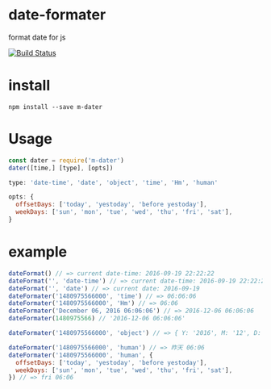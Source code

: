 # date-formater
format date for js

[![Build Status](https://travis-ci.org/limi58/date-formater.svg?branch=master)](https://travis-ci.org/limi58/date-formater)

# install
`npm install --save m-dater`

# Usage

```js
const dater = require('m-dater')
dater([time,] [type], [opts])
```

```js
type: 'date-time', 'date', 'object', 'time', 'Hm', 'human'

opts: {
  offsetDays: ['today', 'yestoday', 'before yestoday'],
  weekDays: ['sun', 'mon', 'tue', 'wed', 'thu', 'fri', 'sat'],
}
```

# example
```js
dateFormat() // => current date-time: 2016-09-19 22:22:22
dateFormat('', 'date-time') // => current date-time: 2016-09-19 22:22:22
dateFormat('', 'date') // => current date: 2016-09-19
dateFormater('1480975566000', 'time') // => 06:06:06
dateFormater('1480975566000', 'Hm') // => 06:06
dateFormater('December 06, 2016 06:06:06') // => 2016-12-06 06:06:06
dateFormater(1480975566) // '2016-12-06 06:06:06'

dateFormater('1480975566000', 'object') // => { Y: '2016', M: '12', D: '06', H: '06', m: '06', s: '06'}

dateFormater('1480975566000', 'human') // => 昨天 06:06
dateFormater('1480975566000', 'human', {
  offsetDays: ['today', 'yestoday', 'before yestoday'],
  weekDays: ['sun', 'mon', 'tue', 'wed', 'thu', 'fri', 'sat'],
}) // => fri 06:06
```
